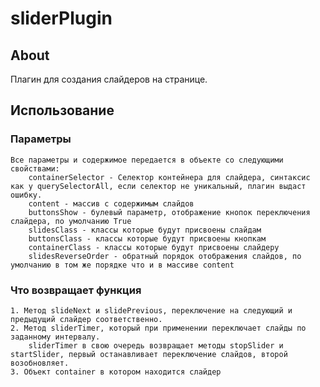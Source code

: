 # sliderPlugin

## About
Плагин для создания слайдеров на странице.

## Использование

### Параметры
    Все параметры и содержимое передается в объекте со следующими свойствами:
        containerSelector - Селектор контейнера для слайдера, синтаксис как у querySelectorAll, если селектор не уникальный, плагин выдаст ошибку.
        content - массив с содержимым слайдов
        buttonsShow - булевый параметр, отображение кнопок переключения слайдера, по умолчанию True
        slidesClass - классы которые будут присвоены слайдам
        buttonsClass - классы которые будут присвоены кнопкам
        containerClass - классы которые будут присвоены слайдеру
        slidesReverseOrder - обратный порядок отображения слайдов, по умолчанию в том же порядке что и в массиве content

### Что возвращает функция
    1. Метод slideNext и slidePrevious, переключение на следующий и предыдущий слайдер соответственно.
    2. Метод sliderTimer, который при применении переключает слайды по заданному интервалу.
        sliderTimer в свою очередь возвращает методы stopSlider и startSlider, первый останавливает переключение слайдов, второй возобновляет.
    3. Объект container в котором находится слайдер